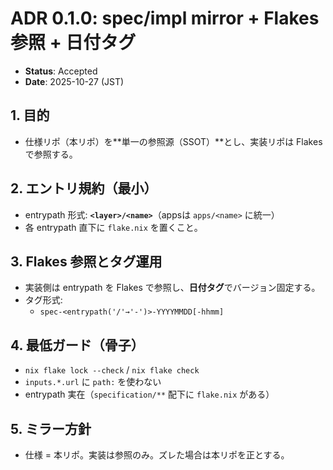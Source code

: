 # ADR 0.1.0: spec/impl mirror + Flakes参照 + 日付タグ

- **Status**: Accepted
- **Date**: 2025-10-27 (JST)

## 1. 目的
- 仕様リポ（本リポ）を**単一の参照源（SSOT）**とし、実装リポは Flakes で参照する。

## 2. エントリ規約（最小）
- entrypath 形式: **`<layer>/<name>`**（appsは `apps/<name>` に統一）
- 各 entrypath 直下に `flake.nix` を置くこと。

## 3. Flakes 参照とタグ運用
- 実装側は entrypath を Flakes で参照し、**日付タグ**でバージョン固定する。
- タグ形式: 
  - `spec-<entrypath('/'→'-')>-YYYYMMDD[-hhmm]`

## 4. 最低ガード（骨子）
- `nix flake lock --check` / `nix flake check`
- `inputs.*.url` に `path:` を使わない
- entrypath 実在（`specification/**` 配下に `flake.nix` がある）

## 5. ミラー方針
- 仕様 = 本リポ。実装は参照のみ。ズレた場合は本リポを正とする。
